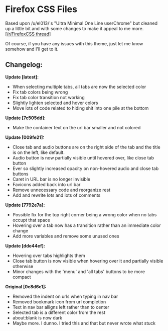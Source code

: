 # Firefox CSS Files
Based upon /u/el013/'s "Ultra Minimal One Line userChrome" but cleaned up a little bit and with some changes to make it appeal to me more. [[/r/FirefoxCSS thread]](https://www.reddit.com/r/FirefoxCSS/comments/g0o4sg/ultra_minimal_one_line_userchrome_macos_firefox/)

Of course, if you have any issues with this theme, just let me know somehow and I'll get to it.

## Changelog:
**Update [latest]:**
 * When selecting multiple tabs, all tabs are now the selected color
 * Fix tab colors being wrong
 * Fix tab color transition not working
 * Slightly lighten selected and hover colors
 * Move lots of code related to hiding shit into one pile at the bottom

**Update [7c505dd]:**
 * Make the container text on the url bar smaller and not colored

**Update [009fe21]:**
 * Close tab and audio buttons are on the right side of the tab and the title is on the left, like default.
 * Audio button is now partially visible until hovered over, like close tab button
 * Ever so slightly increased opacity on non-hovered audio and close tab buttons
 * Caret in URL bar is no longer invisible
 * Favicons added back into url bar
 * Remove unnecessary code and reorganize rest
 * Add and rewrite lots and lots of comments

**Update [7792e7a]:**
 * Possible fix for the top right corner being a wrong color when no tabs occupt that space
 * Hovering over a tab now has a transition rather than an immediate color change
 * Add more variables and remove some unused ones

**Update [dde44ef]:**
 * Hovering over tabs highlights them
 * Close tab button is now visible when hovering over it and partially visible otherwise
 * Minor changes with the 'menu' and 'all tabs' buttons to be more compact

**Original [0e8d6c1]:**
 * Removed the indent on urls when typing in nav bar
 * Removed bookmark icon from url completion
 * Text in nav bar alligns left rather than to center
 * Selected tab is a different color from the rest
 * about:blank is now dark
 * Maybe more. I dunno. I tried this and that but never wrote what stuck
